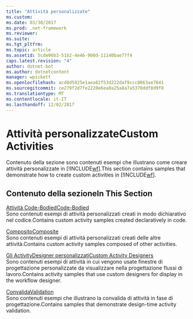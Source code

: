 ```yaml
---
title: "Attività personalizzate"
ms.custom: 
ms.date: 03/30/2017
ms.prod: .net-framework
ms.reviewer: 
ms.suite: 
ms.tgt_pltfrm: 
ms.topic: article
ms.assetid: 5cde06b3-51b2-4e46-900d-11140bae77f4
caps.latest.revision: "4"
author: dotnet-bot
ms.author: dotnetcontent
manager: wpickett
ms.openlocfilehash: acd8d5925e1aea82f53d222daf9ccc8063ae7841
ms.sourcegitcommit: ce279f2d7fe2220e6ea0a25a8a7a5370ddf8d9f0
ms.translationtype: MT
ms.contentlocale: it-IT
ms.lasthandoff: 12/02/2017
---
```

# <a name="custom-activities"></a><span data-ttu-id="5f50c-102">Attività personalizzate</span><span class="sxs-lookup"><span data-stu-id="5f50c-102">Custom Activities</span></span>
<span data-ttu-id="5f50c-103">Contenuto della sezione sono contenuti esempi che illustrano come creare attività personalizzate in [!INCLUDE[wf](../../../../includes/wf-md.md)].</span><span class="sxs-lookup"><span data-stu-id="5f50c-103">This section contains samples that demonstrate how to create custom activities in [!INCLUDE[wf](../../../../includes/wf-md.md)].</span></span>  
  
## <a name="in-this-section"></a><span data-ttu-id="5f50c-104">Contenuto della sezione</span><span class="sxs-lookup"><span data-stu-id="5f50c-104">In This Section</span></span>  
 [<span data-ttu-id="5f50c-105">Attività Code-Bodied</span><span class="sxs-lookup"><span data-stu-id="5f50c-105">Code-Bodied</span></span>](../../../../docs/framework/windows-workflow-foundation/samples/code-bodied.md)  
 <span data-ttu-id="5f50c-106">Sono contenuti esempi di attività personalizzati creati in modo dichiarativo nel codice.</span><span class="sxs-lookup"><span data-stu-id="5f50c-106">Contains custom activity samples created declaratively in code.</span></span>  
  
 [<span data-ttu-id="5f50c-107">Composito</span><span class="sxs-lookup"><span data-stu-id="5f50c-107">Composite</span></span>](../../../../docs/framework/windows-workflow-foundation/samples/composite.md)  
 <span data-ttu-id="5f50c-108">Sono contenuti esempi di attività personalizzati creati delle altre attività.</span><span class="sxs-lookup"><span data-stu-id="5f50c-108">Contains custom activity samples composed of other activities.</span></span>  
  
 [<span data-ttu-id="5f50c-109">Gli ActivityDesigner personalizzati</span><span class="sxs-lookup"><span data-stu-id="5f50c-109">Custom Activity Designers</span></span>](../../../../docs/framework/windows-workflow-foundation/samples/custom-activity-designers.md)  
 <span data-ttu-id="5f50c-110">Sono contenuti esempi di attività in cui vengono usate finestre di progettazione personalizzate da visualizzare nella progettazione flussi di lavoro.</span><span class="sxs-lookup"><span data-stu-id="5f50c-110">Contains activity samples that use custom designers for display in the workflow designer.</span></span>  
  
 [<span data-ttu-id="5f50c-111">Convalida</span><span class="sxs-lookup"><span data-stu-id="5f50c-111">Validation</span></span>](../../../../docs/framework/windows-workflow-foundation/samples/validation.md)  
 <span data-ttu-id="5f50c-112">Sono contenuti esempi che illustrano la convalida di attività in fase di progettazione.</span><span class="sxs-lookup"><span data-stu-id="5f50c-112">Contains samples that demonstrate design-time activity validation.</span></span>
